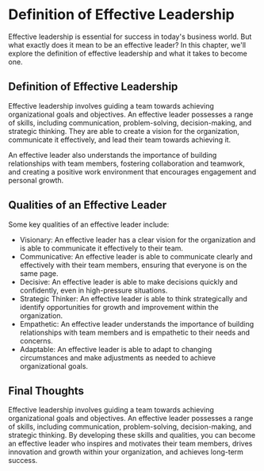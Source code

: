 Definition of Effective Leadership
=================================================================================

Effective leadership is essential for success in today's business world. But what exactly does it mean to be an effective leader? In this chapter, we'll explore the definition of effective leadership and what it takes to become one.

Definition of Effective Leadership
----------------------------------

Effective leadership involves guiding a team towards achieving organizational goals and objectives. An effective leader possesses a range of skills, including communication, problem-solving, decision-making, and strategic thinking. They are able to create a vision for the organization, communicate it effectively, and lead their team towards achieving it.

An effective leader also understands the importance of building relationships with team members, fostering collaboration and teamwork, and creating a positive work environment that encourages engagement and personal growth.

Qualities of an Effective Leader
--------------------------------

Some key qualities of an effective leader include:

* Visionary: An effective leader has a clear vision for the organization and is able to communicate it effectively to their team.
* Communicative: An effective leader is able to communicate clearly and effectively with their team members, ensuring that everyone is on the same page.
* Decisive: An effective leader is able to make decisions quickly and confidently, even in high-pressure situations.
* Strategic Thinker: An effective leader is able to think strategically and identify opportunities for growth and improvement within the organization.
* Empathetic: An effective leader understands the importance of building relationships with team members and is empathetic to their needs and concerns.
* Adaptable: An effective leader is able to adapt to changing circumstances and make adjustments as needed to achieve organizational goals.

Final Thoughts
--------------

Effective leadership involves guiding a team towards achieving organizational goals and objectives. An effective leader possesses a range of skills, including communication, problem-solving, decision-making, and strategic thinking. By developing these skills and qualities, you can become an effective leader who inspires and motivates their team members, drives innovation and growth within your organization, and achieves long-term success.
